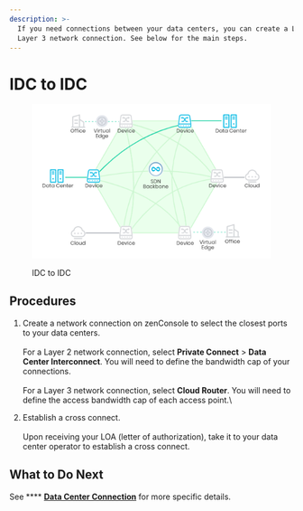 ```yaml
---
description: >-
  If you need connections between your data centers, you can create a Layer 2 or
  Layer 3 network connection. See below for the main steps.
---
```


# IDC to IDC

<figure><img src="../../../.gitbook/assets/Article_1 (20).jpg" alt=""><figcaption><p>IDC to IDC</p></figcaption></figure>

## **Procedures**

1. Create a network connection on zenConsole to select the closest ports to your data centers.\
   \
   For a Layer 2 network connection, select **Private Connect** > **Data Center Interconnect**. You will need to define the bandwidth cap of your connections.\
   \
   For a Layer 3 network connection, select **Cloud Router**. You will need to define the access bandwidth cap of each access point.\

2. Establish a cross connect.\
   \
   Upon receiving your LOA (letter of authorization), take it to your data center operator to establish a cross connect.



## **What to Do Next**

See **** [**Data Center Connection**](../../get-started/data-center-connection/) for more specific details.

